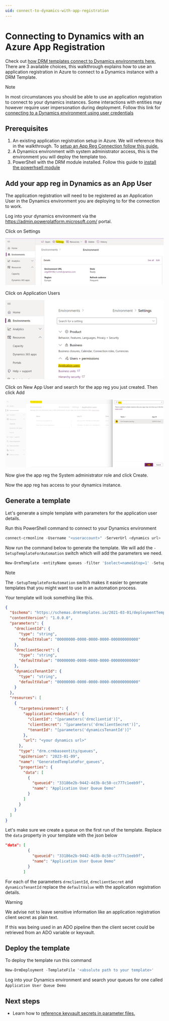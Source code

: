 ```yaml
---
uid: connect-to-dynamics-with-app-registration
---
```


# Connecting to Dynamics with an Azure App Registration

Check out [how DRM templates connect to Dynamics environments here.](xref:target-dynamics-instance)
There are 3 available choices, this walkthrough explains how to use an application 
registration in Azure to connect to a Dynamics instance with a DRM Template.

>[!NOTE]
> In most circumstances you should be able to use an application registration 
to connect to your dynamics instances.  Some interactions with entities may however
require user impersonation during deployment. 
Follow this link for [connecting to a Dynamics environment using user credentials](xref:connect-to-dynamics-with-usercreds)

## Prerequisites

1.  An existing application registration setup in Azure. We will reference this in 
the walkthrough. To [setup an App Reg Connection follow this guide.](xref:setup-app-reg-connection)
2.  A Dynamics environment with system administrator access, this is the environment
 you will deploy the template too.
3. PowerShell with the DRM module installed. Follow this guide to 
[install the powerhsell module](xref:install-powerhsell-module)

## Add your app reg in Dynamics as an App User

The application registration will need to be registered as an Application User in the Dynamics 
environment you are deploying to for the connection to work.

Log into your dynamics environment via the https://admin.powerplatform.microsoft.com/ portal.

Click on Settings

![Admin Portal](../images/dyn_envSettings.png "Dynamics Environment Settings")

Click on Application Users

![Admin Portal App Users](../images/dyn_envSettings_appusers.png "Dynamics App Users")

Click on New App User and search for the app reg you just created. Then click Add

![Admin Portal Add an App User](../images/dyn_envSettings_appusersAdd.png "Dynamics App Users Add")

Now give the app reg the System administrator role and click Create.

Now the app reg has access to your dynamics instance.

## Generate a template

Let's generate a simple template with parameters for the application user details.

Run this PowerShell command to connect to your Dynamics environment

```powershell
connect-crmonline -Username "<useraccount>" -ServerUrl <dynamics url>
```

Now run the command below to generate the template. We will add the 
```-SetupTemplateForAutomation``` switch which will add the parameters we need.

```powershell
New-DrmTemplate -entityName queues -filter '$select=name&$top=1' -SetupTemplateForAutomation
```

>[!NOTE]
> The ```-SetupTemplateForAutomation``` switch makes it easier to generate templates 
that you might want to use in an automation process.

Your template will look something like this.

```json
{
  "$schema": "https://schemas.drmtemplates.io/2021-03-01/deploymentTemplate.json#",
  "contentVersion": "1.0.0.0",
  "parameters": {
    "drmclientId": {
      "type": "string",
      "defaultValue": "00000000-0000-0000-0000-000000000000"
    },
    "drmclientSecret": {
      "type": "string",
      "defaultValue": "00000000-0000-0000-0000-000000000000"
    },
    "dynamicsTenantId": {
      "type": "string",
      "defaultValue": "00000000-0000-0000-0000-000000000000"
    }
  },
  "resources": [
    {
      "targetenvironment": {
        "applicationCredentials": {
          "clientId": "[parameters('drmclientid')]",
          "clientSecret": "[parameters('drmclientSecret')]",
          "tenantId": "[parameters('dynamicsTenantId')]"
        },
        "url": "<your dynamics url>"
      },
      "type": "drm.crmbaseentity/queues",
      "apiVersion": "2023-01-09",
      "name": "GeneratedTemplateFor_queues",
      "properties": {
        "data": [
          {
            "queueid": "33186e2b-9442-4d3b-8c50-cc777c1eeb9f",
            "name": "Application User Queue Demo"
          }
        ]
      }
    }
  ]
}
```

Let's make sure we create a queue on the first run of the template.  Replace the 
```data``` property in your template with the json below

```json
"data": [
          {
            "queueid": "33186e2b-9442-4d3b-8c50-cc777c1eeb9f",
            "name": "Application User Queue Demo"
          }
        ]
```

For each of the parameters ```drmclientId```, ```drmclientSecret``` and ```dynamicsTenantId``` 
replace the ```defaultValue``` with the application registration details.

>[!WARNING]
> We advise not to leave sensitive information like an application registration client secret
> as plain text.
> 
> If this was being used in an ADO pipeline then the client secret could be retrieved from
> an ADO variable or keyvault.

## Deploy the template

To deploy the template run this command

```powershell
New-DrmDeployment -TemplateFile '<absolute path to your template>'
```

Log into your Dynamics environment and search your queues 
for one called ```Application User Queue Demo```

## Next steps

- Learn how to [reference keyvault secrets in parameter files.](xref:reference-keyvault-secrets)
